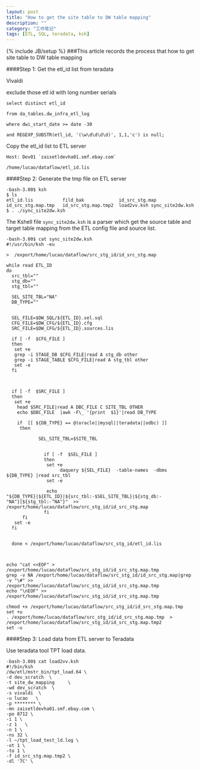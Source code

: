 ```yaml
---
layout: post
title: "How to get the site table to DW table mapping"
description: ""
category: "工作笔记"
tags: [ETL, SQL, teradata, ksh]
---
```

{% include JB/setup %}
###This article records the process that how to get site table to DW table mapping

####Step 1: Get the etl_id list from teradata

<!-- more -->

Vivaldi 

exclude those etl id with long number serials


    select distinct etl_id 

    from da_tables.dw_infra_etl_log

    where dwi_start_date >= date -30

    and REGEXP_SUBSTR(etl_id, '(\w\d\d\d\d)', 1,1,'c') is null;



Copy the etl_id list to ETL server

    Host: Dev01 `zaisetldevha01.smf.ebay.com`

    /home/lucao/dataflow/etl_id.lis

####Step 2: Generate the tmp file on ETL server


    -bash-3.00$ ksh
    $ ls
    etl_id.lis           fild_bak             id_src_stg.map       id_src_stg.map.tmp   id_src_stg.map.tmp2  load2vv.ksh sync_site2dw.ksh
    $ . ./sync_site2dw.ksh


The Kshell file `sync_site2dw.ksh` is a parser which get the source table and target table mapping from the ETL config file and source list.

    -bash-3.00$ cat sync_site2dw.ksh
    #!/usr/bin/ksh -eu
    
    >  /export/home/lucao/dataflow/src_stg_id/id_src_stg.map
    
    while read ETL_ID
    do
      src_tbl=""
      stg_db=""
      stg_tbl=""
    
      SEL_SITE_TBL="NA"
      DB_TYPE=""
    
    
      SEL_FILE=$DW_SQL/${ETL_ID}.sel.sql
      CFG_FILE=$DW_CFG/${ETL_ID}.cfg
      SRC_FILE=$DW_CFG/${ETL_ID}.sources.lis
    
      if [ -f  $CFG_FILE ]
      then
       set +e
       grep -i STAGE_DB $CFG_FILE|read A stg_db other
       grep -i STAGE_TABLE $CFG_FILE|read A stg_tbl other
       set -e
      fi
        
        
        
      if [ -f  $SRC_FILE ]
      then
       set +e
        head $SRC_FILE|read A DBC_FILE C SITE_TBL OTHER
        echo $DBC_FILE  |awk -F\_ '{print  $1}'|read DB_TYPE

        if  [[ ${DB_TYPE} == @(oracle||mysql||teradata||odbc) ]]
         then
    
                SEL_SITE_TBL=$SITE_TBL
    
    
                  if [ -f  $SEL_FILE ]
                  then
                   set +e
                        daquery ${SEL_FILE}  -table-names  -dbms ${DB_TYPE} |read src_tbl
                   set -e
    
                   echo "${DB_TYPE}|${ETL_ID}|${src_tbl:-$SEL_SITE_TBL}|${stg_db:-"NA"}|${stg_tbl:-"NA"}"  >> /export/home/lucao/dataflow/src_stg_id/id_src_stg.map
                  fi
          fi
       set -e
      fi
        
        
      done < /export/home/lucao/dataflow/src_stg_id/etl_id.lis
    
    
    
    echo "cat <<EOF" >  /export/home/lucao/dataflow/src_stg_id/id_src_stg.map.tmp
    grep -v NA /export/home/lucao/dataflow/src_stg_id/id_src_stg.map|grep -v "\#" >>
    /export/home/lucao/dataflow/src_stg_id/id_src_stg.map.tmp
    echo "\nEOF" >>  /export/home/lucao/dataflow/src_stg_id/id_src_stg.map.tmp
    
    chmod +x /export/home/lucao/dataflow/src_stg_id/id_src_stg.map.tmp
    set +u
    . /export/home/lucao/dataflow/src_stg_id/id_src_stg.map.tmp  > /export/home/lucao/dataflow/src_stg_id/id_src_stg.map.tmp2
    set -u
    

####Step 3: Load data from ETL server to Teradata

Use teradata tool TPT load data.

    -bash-3.00$ cat load2vv.ksh
    #!/bin/ksh
    /dw/etl/mstr_bin/tpt_load.64 \
    -d dev_scratch  \
    -t site_dw_mapping     \
    -wd dev_scratch  \
    -s vivaldi  \
    -u lucao   \
    -p ******** \
    -mn zaisetldevha01.smf.ebay.com \
    -po 8712 \
    -i 1 \
    -z 1   \
    -n 1 \
    -ns 32 \
    -l ~/tpt_load_test_ld.log \
    -ot 1 \
    -to 1 \
    -f id_src_stg.map.tmp2 \
    -dl '7C' \


